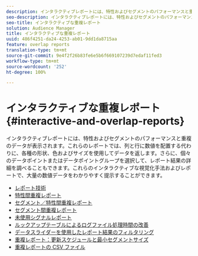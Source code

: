 ```yaml
---
description: インタラクティブレポートには、特性およびセグメントのパフォーマンスと重複のデータが表示されます。これらのレポートでは、列と行に数値を配置する代わりに、各種の形状、色およびサイズを使用してデータを返します。さらに、個々のデータポイントまたはデータポイントグループを選択して、レポート結果の詳細を調べることもできます。これらのインタラクティブな視覚化手法およびレポートで、大量の数値データをわかりやすく提示することができます。
seo-description: インタラクティブレポートには、特性およびセグメントのパフォーマンスと重複のデータが表示されます。これらのレポートでは、列と行に数値を配置する代わりに、各種の形状、色およびサイズを使用してデータを返します。さらに、個々のデータポイントまたはデータポイントグループを選択して、レポート結果の詳細を調べることもできます。これらのインタラクティブな視覚化手法およびレポートで、大量の数値データをわかりやすく提示することができます。
seo-title: インタラクティブな重複レポート
solution: Audience Manager
title: インタラクティブな重複レポート
uuid: 486f4251-da24-4253-ab01-9dd1da8715aa
feature: overlap reports
translation-type: tm+mt
source-git-commit: 9e4f2f26b83fe6e5b6f669107239d7edaf11fed3
workflow-type: tm+mt
source-wordcount: '252'
ht-degree: 100%

---
```



# インタラクティブな重複レポート {#interactive-and-overlap-reports}

インタラクティブレポートには、特性およびセグメントのパフォーマンスと重複のデータが表示されます。これらのレポートでは、列と行に数値を配置する代わりに、各種の形状、色およびサイズを使用してデータを返します。さらに、個々のデータポイントまたはデータポイントグループを選択して、レポート結果の詳細を調べることもできます。これらのインタラクティブな視覚化手法およびレポートで、大量の数値データをわかりやすく提示することができます。

+ [レポート技術](interactive-report-technology.md)
+ [特性間重複レポート](trait-trait-overlap-report.md)
+ [セグメント／特性間重複レポート](segment-trait-overlap-report.md)
+ [セグメント間重複レポート](segment-segment-overlap-report.md)
+ [未使用シグナルレポート](unused-signals.md)
+ [ルックアップテーブルによるログファイル処理時間の改善](lookup-tables.md)
+ [データスライダーを使用したレポート結果のフィルタリング](data-sliders.md)
+ [重複レポート：更新スケジュールと最小セグメントサイズ](overlap-minimum-segment-size.md)
+ [重複レポートの CSV ファイル](overlap-csv-files.md)

<!-- 

c_dynamic_reports.xml

 -->
